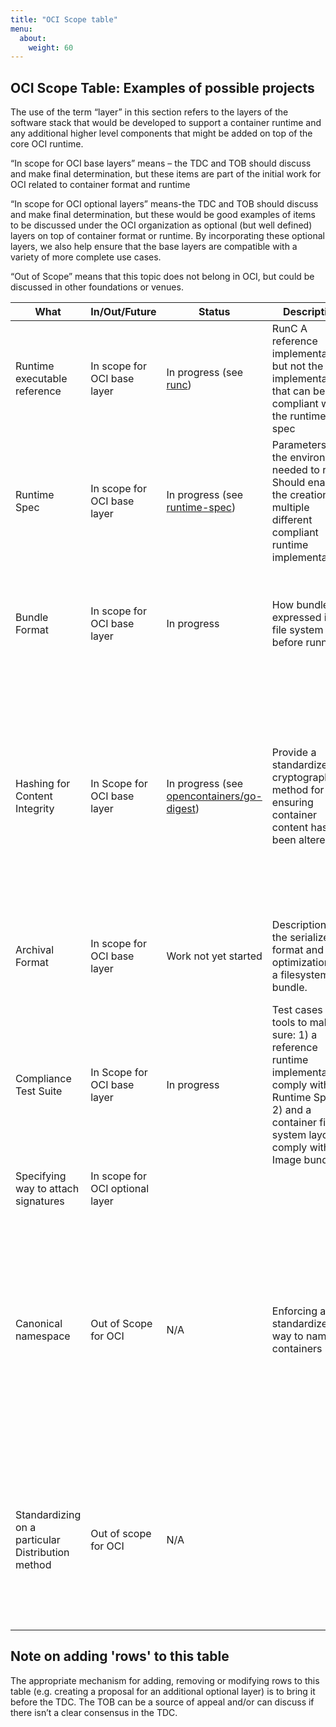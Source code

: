 ```yaml
---
title: "OCI Scope table"
menu: 
  about:
    weight: 60
---
```

## OCI Scope Table: Examples of possible projects

The use of the term “layer” in this section refers to the layers of the software stack that would be developed to support a container runtime and any additional higher level components that might be added on top of the core OCI runtime.

“In scope for OCI base layers” means – the TDC and TOB should discuss and make final determination, but these items are part of the initial work for OCI related to container format and runtime

“In scope for OCI optional layers” means-the TDC and TOB should discuss and make final determination, but these would be good examples of items to be discussed under the OCI organization as optional (but well defined) layers on top of container format or runtime. By incorporating these optional layers, we also help ensure that the base layers are compatible with a variety of more complete use cases.

“Out of Scope” means that this topic does not belong in OCI, but could be discussed in other foundations or venues.


What | In/Out/Future | Status | Description | Why 
---- | --------------| ------ | ----------- | ---- 
Runtime executable reference | In scope for OCI base layer | In progress (see [runc](https://github.com/opencontainers/runc)) | RunC A reference implementation, but not the only implementation that can be compliant with the runtime spec | A runtime helps to ensure that the spec stays usable by consumers and provides a default implementation of the spec. |
Runtime Spec | In scope for OCI base layer | In progress (see [runtime-spec](https://github.com/opencontainers/runtime-spec)) | Parameters of the environment needed to run. Should enable the creation of multiple different compliant runtime implementations | The specification contains the inputs to a container so that a compliant runtime is able to turn a root filesystem into a runnable container. |
Bundle Format | In scope for OCI base layer | In progress | How bundle is expressed in the file system before running | Just like the spec, the on disk filesystem layout needs to be standardized so that various runtimes know the on disk structure of the bundle. |
Hashing for Content Integrity | In Scope for OCI base layer | In progress (see [opencontainers/go-digest](https://github.com/opencontainers/go-digest)) | Provide a standardized cryptographic method for ensuring container content has not been altered | This is a generic requirement across almost all  use cases to ensure content integrity. However, we will need to deal with the issue of content of bundle changes once run. For example if you have volumes, the hash will only be valid before the first run, unless we agree on hashing only certain immutable elements. | 
| Archival Format | In scope for OCI base layer | Work not yet started | Description of the serialized format and optimizations of a filesystem bundle. | The specification defines how a filesystem bundle is serialized to ensure interoperability between implementations. |
Compliance Test Suite | In Scope for OCI base layer | In progress | Test cases and tools to make sure: 1) a reference runtime  implementation comply with the Runtime Spec; 2) and a container file-system layout to comply with the Image bundle; | 1) allow implementations to achieve compliance with the OCF specification; 2) serve as the testing functions for achieving certification as an OCI Certified Solution; | 
Specifying way to attach signatures | In scope for OCI optional layer |   |    |    |
Canonical namespace | Out of Scope for OCI | N/A | Enforcing a standardized way to name containers | Different approaches to the intersection of naming and distribution make sense for different environments and are inherently controversial. We should enable, not define. OCI should support multiple different naming & distribution schemes, including DNS-based, current Docker distribution/naming, IPFS, etc. | 
Standardizing on a particular Distribution method | Out of scope for OCI | N/A |   | There is no current agreement on how to distribute content, and several different ways to envision it that make sense for different use cases. We want to support multiple federated and non-federated namespaces without imposing a distribution scheme |

## Note on adding 'rows' to this table 

The appropriate mechanism for adding, removing or modifying rows to this table (e.g. creating a proposal for an additional optional layer) is to bring it before the TDC. The TOB can be a source of appeal and/or can discuss if there isn’t a clear consensus in the TDC.
